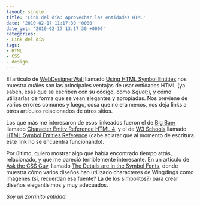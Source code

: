 ```yaml
---
layout: single
title: 'Link del día: Aprovechar las entidades HTML'
date: '2010-02-17 11:17:30 +0000'
date_gmt: '2010-02-17 13:17:30 +0000'
categories:
- Link del día
tags:
- HTML
- CSS
- design
---
```


El artículo de [WebDesignerWall](http://www.webdesignerwall.com/) llamado [Using HTML Symbol Entities](http://www.webdesignerwall.com/tutorials/using-html-symbol-entities/) nos muestra cuáles son las principales ventajas de usar entidades HTML (ya saben, esas que se escriben con su código, como _&amp;quot;_), y cómo utilizarlas de forma que se vean elegantes y apropiadas. Nos previene de varios errores comunes y luego, cosa que no era menos, nos deja links a otros artículos relacionados de otros sitios.

Los que más me interesaron de esos linkeados fueron el de [Big Baer](http://www.bigbaer.com/) llamado [Character Entity Reference HTML 4](http://www.bigbaer.com/reference/character_entity_reference.htm), y el de [W3 Schools](http://www.w3schools.com/) llamado [HTML Symbol Entities Reference](http://www.w3schools.com/tags/ref_symbols.asp) (cabe aclarar que al momento de escritura este link no se encuentra funcionando).

Por último, quiero mostrar algo que había encontrado tiempo atrás, relacionado, y que me pareció terriblemente interesante. En un artículo de [Ask the CSS Guy](http://www.askthecssguy.com/), llamado [The Details are in the Symbol Fonts](http://www.askthecssguy.com/2007/02/the_details_are_in_the_symbol_1.html), donde muestra cómo varios diseños han utilizado characteres de Wingdings como imágenes (sí, recuerdan esa fuente? La de los simbolitos?) para crear diseños elegantísimos y muy adecuados.

_Soy un zorrinito entidad._
